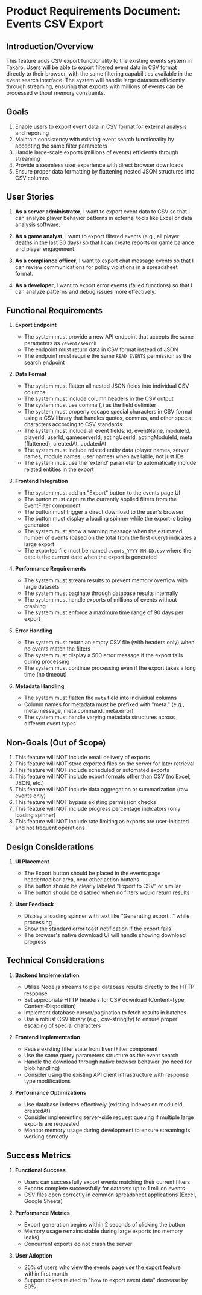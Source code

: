 # Product Requirements Document: Events CSV Export

## Introduction/Overview

This feature adds CSV export functionality to the existing events system in Takaro. Users will be able to export filtered event data in CSV format directly to their browser, with the same filtering capabilities available in the event search interface. The system will handle large datasets efficiently through streaming, ensuring that exports with millions of events can be processed without memory constraints.

## Goals

1. Enable users to export event data in CSV format for external analysis and reporting
2. Maintain consistency with existing event search functionality by accepting the same filter parameters
3. Handle large-scale exports (millions of events) efficiently through streaming
4. Provide a seamless user experience with direct browser downloads
5. Ensure proper data formatting by flattening nested JSON structures into CSV columns

## User Stories

1. **As a server administrator**, I want to export event data to CSV so that I can analyze player behavior patterns in external tools like Excel or data analysis software.

2. **As a game analyst**, I want to export filtered events (e.g., all player deaths in the last 30 days) so that I can create reports on game balance and player engagement.

3. **As a compliance officer**, I want to export chat message events so that I can review communications for policy violations in a spreadsheet format.

4. **As a developer**, I want to export error events (failed functions) so that I can analyze patterns and debug issues more effectively.

## Functional Requirements

1. **Export Endpoint**
   - The system must provide a new API endpoint that accepts the same parameters as `/event/search`
   - The endpoint must return data in CSV format instead of JSON
   - The endpoint must require the same `READ_EVENTS` permission as the search endpoint

2. **Data Format**
   - The system must flatten all nested JSON fields into individual CSV columns
   - The system must include column headers in the CSV output
   - The system must use comma (,) as the field delimiter
   - The system must properly escape special characters in CSV format using a CSV library that handles quotes, commas, and other special characters according to CSV standards
   - The system must include all event fields: id, eventName, moduleId, playerId, userId, gameserverId, actingUserId, actingModuleId, meta (flattened), createdAt, updatedAt
   - The system must include related entity data (player names, server names, module names, user names) when available, not just IDs
   - The system must use the 'extend' parameter to automatically include related entities in the export

3. **Frontend Integration**
   - The system must add an "Export" button to the events page UI
   - The button must capture the currently applied filters from the EventFilter component
   - The button must trigger a direct download to the user's browser
   - The button must display a loading spinner while the export is being generated
   - The system must show a warning message when the estimated number of events (based on the total from the first query) indicates a large export
   - The exported file must be named `events_YYYY-MM-DD.csv` where the date is the current date when the export is generated

4. **Performance Requirements**
   - The system must stream results to prevent memory overflow with large datasets
   - The system must paginate through database results internally
   - The system must handle exports of millions of events without crashing
   - The system must enforce a maximum time range of 90 days per export

5. **Error Handling**
   - The system must return an empty CSV file (with headers only) when no events match the filters
   - The system must display a 500 error message if the export fails during processing
   - The system must continue processing even if the export takes a long time (no timeout)

6. **Metadata Handling**
   - The system must flatten the `meta` field into individual columns
   - Column names for metadata must be prefixed with "meta." (e.g., meta.message, meta.command, meta.error)
   - The system must handle varying metadata structures across different event types

## Non-Goals (Out of Scope)

1. This feature will NOT include email delivery of exports
2. This feature will NOT store exported files on the server for later retrieval
3. This feature will NOT include scheduled or automated exports
4. This feature will NOT include export formats other than CSV (no Excel, JSON, etc.)
5. This feature will NOT include data aggregation or summarization (raw events only)
6. This feature will NOT bypass existing permission checks
7. This feature will NOT include progress percentage indicators (only loading spinner)
8. This feature will NOT include rate limiting as exports are user-initiated and not frequent operations

## Design Considerations

1. **UI Placement**
   - The Export button should be placed in the events page header/toolbar area, near other action buttons
   - The button should be clearly labeled "Export to CSV" or similar
   - The button should be disabled when no filters would return results

2. **User Feedback**
   - Display a loading spinner with text like "Generating export..." while processing
   - Show the standard error toast notification if the export fails
   - The browser's native download UI will handle showing download progress

## Technical Considerations

1. **Backend Implementation**
   - Utilize Node.js streams to pipe database results directly to the HTTP response
   - Set appropriate HTTP headers for CSV download (Content-Type, Content-Disposition)
   - Implement database cursor/pagination to fetch results in batches
   - Use a robust CSV library (e.g., csv-stringify) to ensure proper escaping of special characters

2. **Frontend Implementation**
   - Reuse existing filter state from EventFilter component
   - Use the same query parameters structure as the event search
   - Handle the download through native browser behavior (no need for blob handling)
   - Consider using the existing API client infrastructure with response type modifications

3. **Performance Optimizations**
   - Use database indexes effectively (existing indexes on moduleId, createdAt)
   - Consider implementing server-side request queuing if multiple large exports are requested
   - Monitor memory usage during development to ensure streaming is working correctly

## Success Metrics

1. **Functional Success**
   - Users can successfully export events matching their current filters
   - Exports complete successfully for datasets up to 1 million events
   - CSV files open correctly in common spreadsheet applications (Excel, Google Sheets)

2. **Performance Metrics**
   - Export generation begins within 2 seconds of clicking the button
   - Memory usage remains stable during large exports (no memory leaks)
   - Concurrent exports do not crash the server

3. **User Adoption**
   - 25% of users who view the events page use the export feature within first month
   - Support tickets related to "how to export event data" decrease by 80%

